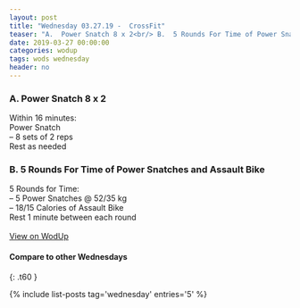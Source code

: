 ```yaml
---
layout: post
title: "Wednesday 03.27.19 -  CrossFit"
teaser: "A.  Power Snatch 8 x 2<br/> B.  5 Rounds For Time of Power Snatches and Assault Bike"
date: 2019-03-27 00:00:00
categories: wodup
tags: wods wednesday
header: no
---
```



<h3>A.  Power Snatch 8 x 2</h3>
Within 16 minutes:<br/>
Power Snatch<br/>– 8 sets of 2 reps <br/>Rest as needed<br/>
<h3>B.  5 Rounds For Time of Power Snatches and Assault Bike</h3>
5 Rounds for Time:<br/>– 5 Power Snatches @ 52/35 kg<br/>– 18/15 Calories of Assault Bike<br/>Rest 1 minute between each round<br/>
<br/>
<a href="https://www.wodup.com/gyms/asphodel/wods/14667" target="blank">View on WodUp</a>


#### Compare to other Wednesdays
{: .t60 }

{% include list-posts tag='wednesday' entries='5' %}